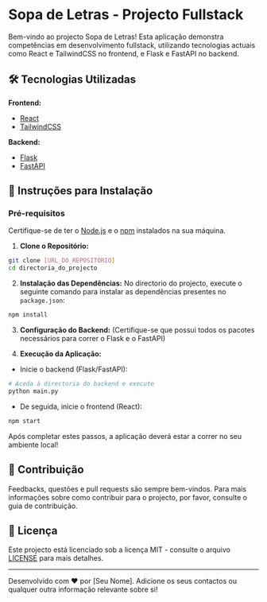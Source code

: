 # Sopa de Letras - Projecto Fullstack

Bem-vindo ao projecto Sopa de Letras! Esta aplicação demonstra competências em desenvolvimento fullstack, utilizando tecnologias actuais como React e TailwindCSS no frontend, e Flask e FastAPI no backend.

## 🛠️ Tecnologias Utilizadas

**Frontend:**
- [React](https://pt-br.react.dev) 
- [TailwindCSS](https://tailwindcss.com/)

**Backend:**
- [Flask](https://flask.palletsprojects.com/en/2.1.x/)
- [FastAPI](https://fastapi.tiangolo.com/)

## 🚀 Instruções para Instalação

### Pré-requisitos

Certifique-se de ter o [Node.js](https://nodejs.org/) e o [npm](https://www.npmjs.com/) instalados na sua máquina.

1. **Clone o Repositório:**
```bash
git clone [URL_DO_REPOSITÓRIO]
cd directoria_do_projecto
```

2. **Instalação das Dependências:**
No directorio do projecto, execute o seguinte comando para instalar as dependências presentes no `package.json`:

```bash
npm install
```

3. **Configuração do Backend:**
(Certifique-se que possui todos os pacotes necessários para correr o Flask e o FastAPI)

4. **Execução da Aplicação:**

- Inicie o backend (Flask/FastAPI):
```bash
# Aceda à directoria do backend e execute
python main.py
```

- De seguida, inicie o frontend (React):
```bash
npm start
```

Após completar estes passos, a aplicação deverá estar a correr no seu ambiente local!

## 📝 Contribuição

Feedbacks, questões e pull requests são sempre bem-vindos. Para mais informações sobre como contribuir para o projecto, por favor, consulte o guia de contribuição.

## 📜 Licença

Este projecto está licenciado sob a licença MIT - consulte o arquivo [LICENSE](LICENSE) para mais detalhes.

---

Desenvolvido com ❤️ por [Seu Nome]. Adicione os seus contactos ou qualquer outra informação relevante sobre si!
